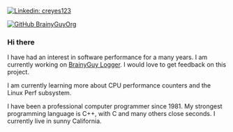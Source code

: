 [![Linkedin: creyes123](https://img.shields.io/badge/-creyes123-blue?style=flat-square&logo=Linkedin&logoColor=white&link=https://www.linkedin.com/in/creyes123/)](https://www.linkedin.com/in/creyes123/)

[![GitHub BrainyGuyOrg](https://img.shields.io/github/followers/BrainyGuyOrg?label=follow&style=social)](https://github.com/BrainyGuyOrg)

### Hi there

<!--
**BrainyGuyOrg/BrainyGuyOrg** is a ✨ _special_ ✨ repository because its `README.md` (this file) appears on your GitHub profile.

Here are some ideas to get you started:

- 🔭 I’m currently working on ...
- 🌱 I’m currently learning ...
- 👯 I’m looking to collaborate on ...
- 🤔 I’m looking for help with ...
- 💬 Ask me about ...
- 📫 How to reach me: ...
- 😄 Pronouns: ...
- ⚡ Fun fact: ...
-->

I have had an interest in software performance for a many years.
I am currently working on [BrainyGuy Logger](https://github.com/BrainyGuyOrg/logger).
I would love to get feedback on this project.

I am currently learning more about CPU performance counters and the Linux Perf subsystem.

I have been a professional computer programmer since 1981.
My strongest programming language is C++, with C and many others close seconds.
I currently live in sunny California.
